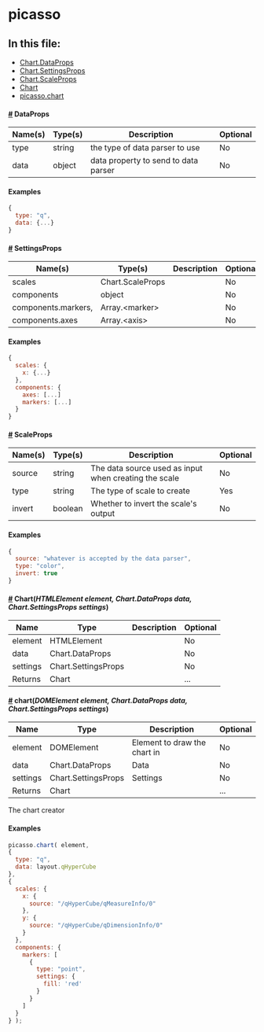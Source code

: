 # picasso
## In this file:
* <a href="#Chart.DataProps">Chart.DataProps</a>
* <a href="#Chart.SettingsProps">Chart.SettingsProps</a>
* <a href="#Chart.ScaleProps">Chart.ScaleProps</a>
* <a href="#Chart">Chart</a>
* <a href="#picasso.chart">picasso.chart</a>

#### <a name='Chart.DataProps' href='#Chart.DataProps'>#</a> DataProps
|Name(s)|Type(s)|Description|Optional|
|-------|-------|-----------|--------|
| type | string | the type of data parser to use | No |
| data | object | data property to send to data parser | No |

#### Examples
```js
{
  type: "q",
  data: {...}
}
```
#### <a name='Chart.SettingsProps' href='#Chart.SettingsProps'>#</a> SettingsProps
|Name(s)|Type(s)|Description|Optional|
|-------|-------|-----------|--------|
| scales | Chart.ScaleProps |  | No |
| components | object |  | No |
| components.markers, | Array.&lt;marker&gt; |  | No |
| components.axes | Array.&lt;axis&gt; |  | No |

#### Examples
```js
{
  scales: {
    x: {...}
  },
  components: {
    axes: [...]
    markers: [...]
  }
}
```
#### <a name='Chart.ScaleProps' href='#Chart.ScaleProps'>#</a> ScaleProps
|Name(s)|Type(s)|Description|Optional|
|-------|-------|-----------|--------|
| source | string | The data source used as input when creating the scale | No |
| type | string | The type of scale to create | Yes |
| invert | boolean | Whether to invert the scale&#x27;s output | No |

#### Examples
```js
{
  source: "whatever is accepted by the data parser",
  type: "color",
  invert: true
}
```
#### <a name='Chart' href='#Chart'>#</a> **Chart**(*HTMLElement element, Chart.DataProps data, Chart.SettingsProps settings*)


|Name|Type|Description|Optional|
|----|----|-----------|--------|
| element | HTMLElement |  |No|
| data | Chart.DataProps |  |No|
| settings | Chart.SettingsProps |  |No|
| Returns | Chart |  | ... |

  
#### <a name='picasso.chart' href='#picasso.chart'>#</a> **chart**(*DOMElement element, Chart.DataProps data, Chart.SettingsProps settings*)


|Name|Type|Description|Optional|
|----|----|-----------|--------|
| element | DOMElement | Element to draw the chart in |No|
| data | Chart.DataProps | Data |No|
| settings | Chart.SettingsProps | Settings |No|
| Returns | Chart |  | ... |

The chart creator  
#### Examples
```js
picasso.chart( element,
{
  type: "q",
  data: layout.qHyperCube
},
{
  scales: {
    x: {
      source: "/qHyperCube/qMeasureInfo/0"
    },
    y: {
      source: "/qHyperCube/qDimensionInfo/0"
    }
  },
  components: {
    markers: [
      {
        type: "point",
        settings: {
          fill: 'red'
        }
      }
    ]
  }
} );
```
